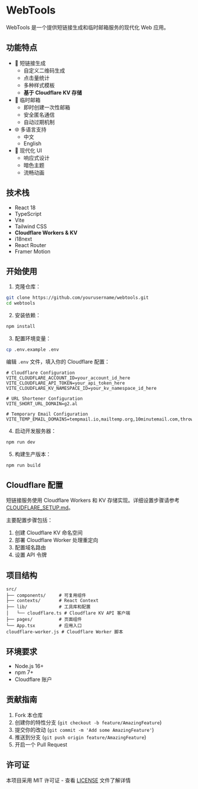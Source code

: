 # WebTools

WebTools 是一个提供短链接生成和临时邮箱服务的现代化 Web 应用。

## 功能特点

- 🔗 短链接生成
  - 自定义二维码生成
  - 点击量统计
  - 多种样式模板
  - **基于 Cloudflare KV 存储**
- 📧 临时邮箱
  - 即时创建一次性邮箱
  - 安全匿名通信
  - 自动过期机制
- 🌐 多语言支持
  - 中文
  - English
- 🎨 现代化 UI
  - 响应式设计
  - 暗色主题
  - 流畅动画

## 技术栈

- React 18
- TypeScript
- Vite
- Tailwind CSS
- **Cloudflare Workers & KV**
- i18next
- React Router
- Framer Motion

## 开始使用

1. 克隆仓库：

```bash
git clone https://github.com/yourusername/webtools.git
cd webtools
```

2. 安装依赖：

```bash
npm install
```

3. 配置环境变量：

```bash
cp .env.example .env
```

编辑 `.env` 文件，填入你的 Cloudflare 配置：

```env
# Cloudflare Configuration
VITE_CLOUDFLARE_ACCOUNT_ID=your_account_id_here
VITE_CLOUDFLARE_API_TOKEN=your_api_token_here
VITE_CLOUDFLARE_KV_NAMESPACE_ID=your_kv_namespace_id_here

# URL Shortener Configuration
VITE_SHORT_URL_DOMAIN=g2.al

# Temporary Email Configuration
VITE_TEMP_EMAIL_DOMAINS=tempmail.io,mailtemp.org,10minutemail.com,throwawaymail.net,disposable.cc
```

4. 启动开发服务器：

```bash
npm run dev
```

5. 构建生产版本：

```bash
npm run build
```

## Cloudflare 配置

短链接服务使用 Cloudflare Workers 和 KV 存储实现。详细设置步骤请参考 [CLOUDFLARE_SETUP.md](CLOUDFLARE_SETUP.md)。

主要配置步骤包括：

1. 创建 Cloudflare KV 命名空间
2. 部署 Cloudflare Worker 处理重定向
3. 配置域名路由
4. 设置 API 令牌

## 项目结构

```
src/
├── components/     # 可复用组件
├── contexts/       # React Context
├── lib/            # 工具库和配置
│   └── cloudflare.ts # Cloudflare KV API 客户端
├── pages/          # 页面组件
└── App.tsx         # 应用入口
cloudflare-worker.js # Cloudflare Worker 脚本
```

## 环境要求

- Node.js 16+
- npm 7+
- Cloudflare 账户

## 贡献指南

1. Fork 本仓库
2. 创建你的特性分支 (`git checkout -b feature/AmazingFeature`)
3. 提交你的改动 (`git commit -m 'Add some AmazingFeature'`)
4. 推送到分支 (`git push origin feature/AmazingFeature`)
5. 开启一个 Pull Request

## 许可证

本项目采用 MIT 许可证 - 查看 [LICENSE](LICENSE) 文件了解详情 